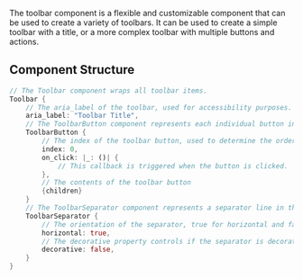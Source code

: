 The toolbar component is a flexible and customizable component that can be used to create a variety of toolbars. It can be used to create a simple toolbar with a title, or a more complex toolbar with multiple buttons and actions.

## Component Structure

```rust
// The Toolbar component wraps all toolbar items.
Toolbar {
    // The aria_label of the toolbar, used for accessibility purposes.
    aria_label: "Toolbar Title",
    // The ToolbarButton component represents each individual button in the toolbar.
    ToolbarButton {
        // The index of the toolbar button, used to determine the order in which buttons are focused.
        index: 0,
        on_click: |_: ()| {
            // This callback is triggered when the button is clicked.
        },
        // The contents of the toolbar button
        {children}
    }
    // The ToolbarSeparator component represents a separator line in the toolbar.
    ToolbarSeparator {
        // The orientation of the separator, true for horizontal and false for vertical.
        horizontal: true,
        // The decorative property controls if the separator is decorative and should not be visible to screen readers.
        decorative: false,
    }
}
```